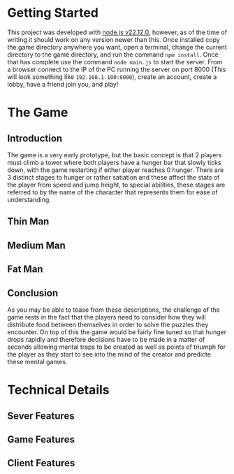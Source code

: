 # Getting Started
This project was developed with [node.js v22.12.0](https://nodejs.org/en), however, as of the time of writing it should work on any version newer than this. Once installed copy the game directory anywhere you want, open a terminal, change the current directory to the game directory, and run the command `npm install`. Once that has complete use the command `node main.js` to start the server. From a browser connect to the IP of the PC running the server on port 8000 (This will look something like `192.168.1.100:8000`), create an account, create a lobby, have a friend join you, and play!

# The Game
## Introduction
The game is a very early prototype, but the basic concept is that 2 players must climb a tower where both players have a hunger bar that slowly ticks down, with the game restarting if either player reaches 0 hunger. There are 3 distinct stages to hunger or rather satiation and these affect the stats of the player from speed and jump height, to special abilities, these stages are referred to by the name of the character that represents them for ease of understanding.

## Thin Man

## Medium Man

## Fat Man

## Conclusion
As you may be able to tease from these descriptions, the challenge of the game rests in the fact that the players need to consider how they will distribute food between themselves in order to solve the puzzles they encounter. On top of this the game would be fairly fine tuned so that hunger drops rapidly and therefore decisions have to be made in a matter of seconds allowing mental traps to be created as well as points of triumph for the player as they start to see into the mind of the creator and predicte these mental games.

# Technical Details
## Sever Features

## Game Features

## Client Features